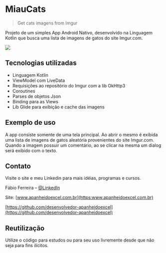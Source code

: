 # MiauCats
> Get cats imagens from Imgur



Projeto de um simples App Android Nativo, desenvolvido na Linguagem Kotlin que busca uma lista de imagens de gatos do site Imgur.com.


![](../header.png)

## Tecnologias utilizadas

* Linguagem Kotlin
* ViewModel com LiveData
* Requisições ao repositório do Imgur com a lib OkHttp3
* Coroutines
* Parses de objetos Json
* Binding para as Views
* Lib Glide para exibição e cache das imagens


## Exemplo de uso

A app consiste somente de uma tela principal. Ao abrir o mesmo é exibida uma lista de imagens de gatos aleatória provenientes do site Imgur.com.
Quando a imagem possuir um comentário, ao se clicar na mesma um dialog será exibido com o texto.


## Contato

Visite o site e meu Linkedin para mais idéias, programas e cursos.

Fábio Ferreira – [@LinkedIn](https://www.linkedin.com/in/fabioferreiracs/)

Site: [www.apanheidoexcel.com.br](https:www.apanheidoexcel.com.br)

[https://github.com/desenvolvedor-apanheidoexcel](https://github.com/desenvolvedor-apanheidoexcel)

## Reutilização

Utilize o código para estudos ou para seu uso livremente desde que não seja para fins ilícitos.



